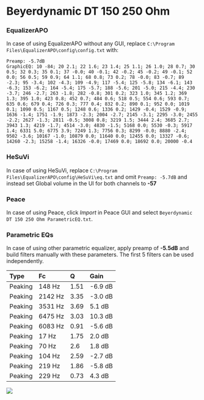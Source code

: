 # Beyerdynamic DT 150 250 Ohm

### EqualizerAPO
In case of using EqualizerAPO without any GUI, replace `C:\Program Files\EqualizerAPO\config\config.txt`
with:
```
Preamp: -5.7dB
GraphicEQ: 10 -84; 20 2.1; 22 1.6; 23 1.4; 25 1.1; 26 1.0; 28 0.7; 30 0.5; 32 0.3; 35 0.1; 37 -0.0; 40 -0.1; 42 -0.2; 45 -0.2; 49 -0.1; 52 0.0; 56 0.5; 59 0.9; 64 1.1; 68 0.8; 73 0.2; 78 -0.0; 83 -0.7; 89 -2.3; 95 -3.4; 102 -4.3; 109 -4.9; 117 -5.4; 125 -5.8; 134 -6.1; 143 -6.3; 153 -6.2; 164 -5.4; 175 -5.7; 188 -5.6; 201 -5.0; 215 -4.4; 230 -3.7; 246 -2.7; 263 -1.8; 282 -0.8; 301 0.2; 323 1.0; 345 1.2; 369 1.3; 395 1.0; 423 0.8; 452 0.7; 484 0.6; 518 0.5; 554 0.6; 593 0.7; 635 0.6; 679 0.4; 726 0.3; 777 0.4; 832 0.2; 890 0.1; 952 0.0; 1019 0.1; 1090 0.5; 1167 0.5; 1248 0.6; 1336 0.2; 1429 -0.4; 1529 -0.9; 1636 -1.4; 1751 -1.9; 1873 -2.3; 2004 -2.7; 2145 -3.1; 2295 -3.0; 2455 -2.2; 2627 -1.3; 2811 -0.5; 3008 0.8; 3219 1.5; 3444 2.4; 3685 2.7; 3943 1.3; 4219 -1.7; 4514 -3.0; 4830 -1.5; 5168 0.0; 5530 -0.3; 5917 1.4; 6331 5.0; 6775 3.9; 7249 1.3; 7756 0.3; 8299 -0.0; 8880 -2.4; 9502 -3.6; 10167 -1.0; 10879 0.0; 11640 0.0; 12455 0.0; 13327 -0.6; 14260 -2.3; 15258 -1.4; 16326 -0.0; 17469 0.0; 18692 0.0; 20000 -0.4
```

### HeSuVi
In case of using HeSuVi, replace `C:\Program Files\EqualizerAPO\config\HeSuVi\eq.txt` and omit `Preamp:
-5.7dB` and instead set Global volume in the UI for both channels to **-57**

### Peace
In case of using Peace, click *Import* in Peace GUI and select `Beyerdynamic DT 150 250 Ohm ParametricEQ.txt`.

### Parametric EQs
In case of using other parametric equalizer, apply preamp of **-5.5dB** and build filters manually with
these parameters. The first 5 filters can be used independently.

| Type    | Fc      |    Q | Gain    |
|:--------|:--------|:-----|:--------|
| Peaking | 148 Hz  | 1.51 | -6.9 dB |
| Peaking | 2142 Hz | 3.35 | -3.0 dB |
| Peaking | 3531 Hz | 3.69 | 5.1 dB  |
| Peaking | 6475 Hz | 3.03 | 10.3 dB |
| Peaking | 6083 Hz | 0.91 | -5.6 dB |
| Peaking | 17 Hz   | 1.75 | 2.0 dB  |
| Peaking | 70 Hz   | 2.6  | 1.8 dB  |
| Peaking | 104 Hz  | 2.59 | -2.7 dB |
| Peaking | 219 Hz  | 1.86 | -5.8 dB |
| Peaking | 229 Hz  | 0.73 | 4.3 dB  |

![](https://raw.githubusercontent.com/jaakkopasanen/AutoEq/master/results/innerfidelity/sbaf-serious/Beyerdynamic%20DT%20150%20250%20Ohm/Beyerdynamic%20DT%20150%20250%20Ohm.png)